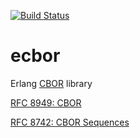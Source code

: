 [![Build Status](https://github.com/Ledest/ecbor/actions/workflows/erlang.yml/badge.svg)](https://github.com/Ledest/ecbor/actions/workflows/erlang.yml/badge.svg)

# ecbor

Erlang [CBOR] library

[RFC 8949: CBOR](https://datatracker.ietf.org/doc/html/rfc8949)

[RFC 8742: CBOR Sequences](https://datatracker.ietf.org/doc/html/rfc8742)

[CBOR]: https://cbor.io/
